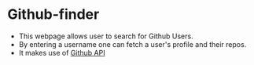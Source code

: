 # Github-finder

* This webpage allows user to search for Github Users.
* By entering a username one can fetch a user's profile and their repos.
* It makes use of [Github API](https://api.github.com/)
